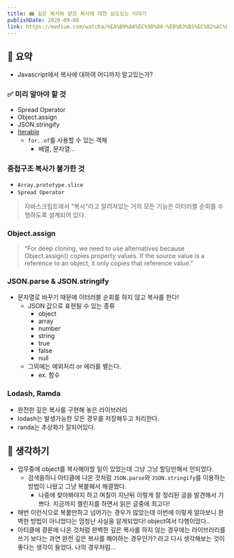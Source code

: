 ```yaml
---
title: 🖨️ 깊은 복사와 얕은 복사에 대한 심도있는 이야기
publishDate: 2020-09-08
link: https://medium.com/watcha/%EA%B9%8A%EC%9D%80-%EB%B3%B5%EC%82%AC%EC%99%80-%EC%96%95%EC%9D%80-%EB%B3%B5%EC%82%AC%EC%97%90-%EB%8C%80%ED%95%9C-%EC%8B%AC%EB%8F%84%EC%9E%88%EB%8A%94-%EC%9D%B4%EC%95%BC%EA%B8%B0-2f7d797e008a
---
```

## 📝 요약 

- Javascript에서 복사에 대하여 어디까지 알고있는가? 
  
### ✅ 미리 알아야 할 것 
- Spread Operator 
- Object.assign
- JSON.stringify
- [Iterable](https://ko.javascript.info/iterable)
  - `for..of`를 사용할 수 있는 객체
    - 배열, 문자열... 

### 중첩구조 복사가 불가한 것 
- `Array.prototype.slice` 
- `Spread Operator`
> 자바스크립트에서 "복사"라고 알려져있는 거의 모든 기능은 이터러블 순회를 수행하도록 설계되어 있다.   

### Object.assign 
> “For deep cloning, we need to use alternatives because Object.assign() copies property values. If the source value is a reference to an object, it only copies that reference value.”  

### JSON.parse & JSON.stringify 
- 문자열로 바꾸기 때문에 이터러블 순회를 하지 않고 복사를 한다! 
  - JSON 값으로 표현될 수 있는 종류
    - object
    - array
    - number
    - string
    - true
    - false
    - null
  - 그외에는 예외처리 or 에러를 뱉는다. 
    - ex. 함수 

### Lodash, Ramda  
- 완전한 깊은 복사를 구현해 놓은 라이브러리  
- lodash는 발생가능한 모든 경우를 저장해두고 처리한다.  
- randa는 추상화가 잘되어있다. 


## 🤔 생각하기 
- 업무중에 object를 복사해야할 일이 있었는데 그냥 그냥 할당만해서 안되었다.  
  - 검색을하니 아티클에 나온 것처럼 `JSON.parse`와 `JSON.stringify`를 이용하는 방법이 나왔고 그냥 복붙해서 해결했다.  
    - 나중에 찾아봐야지 하고 며칠이 지난뒤 이렇게 잘 정리된 글을 발견해서 기쁘다. 지금까지 챌린지를 하면서 읽은 글중에 최고다!   
- 매번 이런식으로 복붙만하고 넘어가는 경우가 많았는데 이번에 이렇게 알아보니 완벽한 방법이 아니었다는 엄청난 사실을 알게되었다! object여서 다행이었다.. 
- 아티클에 결론에 나온 것처럼 완벽한 깊은 복사를 하지 않는 경우에는 라이브러리를 쓰기 보다는 과연 완전 깊은 복사를 해야하는 경우인가? 라고 다시 생각해보는 것이 좋다는 생각이 들었다. 나의 경우처럼...

